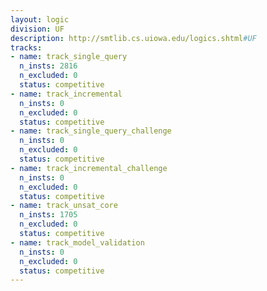 ```yaml
---
layout: logic
division: UF
description: http://smtlib.cs.uiowa.edu/logics.shtml#UF
tracks:
- name: track_single_query
  n_insts: 2816
  n_excluded: 0
  status: competitive
- name: track_incremental
  n_insts: 0
  n_excluded: 0
  status: competitive
- name: track_single_query_challenge
  n_insts: 0
  n_excluded: 0
  status: competitive
- name: track_incremental_challenge
  n_insts: 0
  n_excluded: 0
  status: competitive
- name: track_unsat_core
  n_insts: 1705
  n_excluded: 0
  status: competitive
- name: track_model_validation
  n_insts: 0
  n_excluded: 0
  status: competitive
---
```


